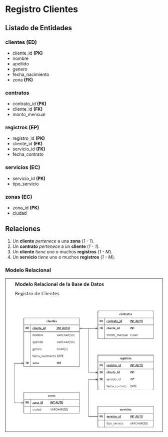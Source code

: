 # Registro Clientes

## Listado de Entidades

### clientes **(ED)**

- cliente_id **(PK)**
- nombre
- apellido
- genero
- fecha_nacimiento
- zona **(FK)**

### contratos

- contrato_id **(PK)**
- cliente_id **(FK)**
- monto_mensual

### registros **(EP)**

- registro_id **(PK)**
- cliente_id **(FK)**
- servicio_id **(FK)**
- fecha_contrato

### servicios **(EC)**

- servicio_id **(PK)**
- tipo_servicio

### zonas **(EC)**

- zona_id **(PK)**
- ciudad

## Relaciones

1. Un **cliente** _pertenece_ a una **zona** (_1 - 1_).
1. Un **contrato** _pertenece_ a un **cliente** (_1 - 1_).
1. Un **cliente** _tiene_ uno o muchos **registros** (_1 - M_).
1. Un **servicio** _tiene_ uno o muchos **registros** (_1 - M_).

### Modelo Relacional

![Modelo Relacional](./registroClientesMR.png)
